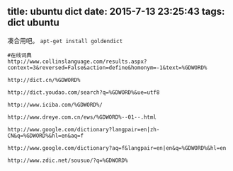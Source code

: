 title: ubuntu dict
date: 2015-7-13 23:25:43
tags: dict ubuntu
---

凑合用吧。
`apt-get install goldendict`

<!--more-->
```text
#在线词典
http://www.collinslanguage.com/results.aspx?context=3&reversed=False&action=define&homonym=-1&text=%GDWORD%

http://dict.cn/%GDWORD%

http://dict.youdao.com/search?q=%GDWORD%&ue=utf8

http://www.iciba.com/%GDWORD%/

http://www.dreye.com.cn/ews/%GDWORD%--01--.html

http://www.google.com/dictionary?langpair=en|zh-CN&q=%GDWORD%&hl=en&aq=f

http://www.google.com/dictionary?aq=f&langpair=en|en&q=%GDWORD%&hl=en

http://www.zdic.net/sousuo/?q=%GDWORD%
```